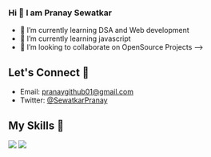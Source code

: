 ### Hi 👋 I am Pranay Sewatkar



- 🔭 I’m currently learning DSA and Web development
- 🌱 I’m currently learning javascript
- 👯 I’m looking to collaborate on OpenSource Projects
-->
## Let's Connect 🤝
- Email: pranaygithub01@gmail.com
- Twitter: [@SewatkarPranay](https://twitter.com/PranaySewatkar)


## My Skills 💪
![](https://img.shields.io/badge/HTML5-E34F26?style=for-the-badge&logo=html5&logoColor=white)
![](https://img.shields.io/badge/CSS3-1572B6?style=for-the-badge&logo=css3&logoColor=white)







